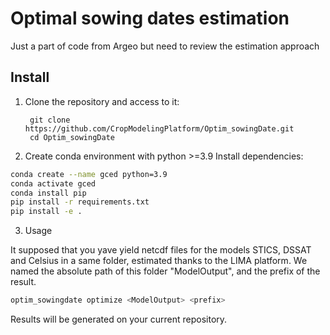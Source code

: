 # Optimal sowing dates estimation

Just a part of code from Argeo but need to review the estimation approach

##  Install 

1. Clone the repository and access to it:
   
        git clone https://github.com/CropModelingPlatform/Optim_sowingDate.git
        cd Optim_sowingDate

2. Create conda environment with python >=3.9 Install dependencies:

```bash
conda create --name gced python=3.9
conda activate gced
conda install pip
pip install -r requirements.txt
pip install -e .
```

3. Usage

It supposed that you yave yield netcdf files for the models STICS, DSSAT and Celsius in a same folder, estimated thanks to the LIMA platform. We named the absolute path of this folder "ModelOutput", and the prefix of the result.

```bash
optim_sowingdate optimize <ModelOutput> <prefix>
```
Results will be generated on your current repository.